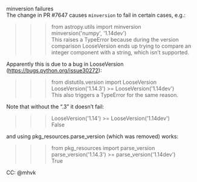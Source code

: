 minversion failures  
The change in PR #7647 causes `minversion` to fail in certain cases, e.g.:  
>>> from astropy.utils import minversion  
>>> minversion('numpy', '1.14dev')  
This raises a TypeError because during the version comparison LooseVersion ends up trying to compare an integer component with a string, which isn’t supported.  

Apparently this is due to a bug in LooseVersion (https://bugs.python.org/issue30272):  
>>> from distutils.version import LooseVersion  
>>> LooseVersion('1.14.3') >= LooseVersion('1.14dev')  
This also triggers a TypeError for the same reason.  

Note that without the “.3” it doesn’t fail:  
>>> LooseVersion('1.14') >= LooseVersion('1.14dev')  
False  

and using pkg_resources.parse_version (which was removed) works:  
>>> from pkg_resources import parse_version  
>>> parse_version('1.14.3') >= parse_version('1.14dev')  
True  

CC: @mhvk  
